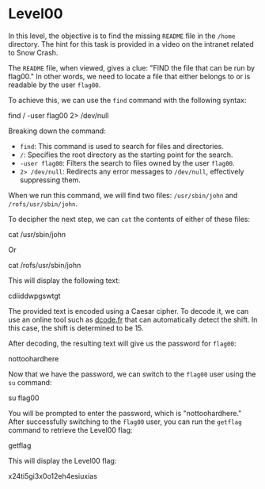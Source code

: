 # Level00

In this level, the objective is to find the missing `README` file in the `/home` directory. The hint for this task is provided in a video on the intranet related to Snow Crash.

The `README` file, when viewed, gives a clue: "FIND the file that can be run by flag00." In other words, we need to locate a file that either belongs to or is readable by the user `flag00`.

To achieve this, we can use the `find` command with the following syntax:


find / -user flag00 2> /dev/null


Breaking down the command:
- `find`: This command is used to search for files and directories.
- `/`: Specifies the root directory as the starting point for the search.
- `-user flag00`: Filters the search to files owned by the user `flag00`.
- `2> /dev/null`: Redirects any error messages to `/dev/null`, effectively suppressing them.

When we run this command, we will find two files: `/usr/sbin/john` and `/rofs/usr/sbin/john`.

To decipher the next step, we can `cat` the contents of either of these files:


cat /usr/sbin/john


Or


cat /rofs/usr/sbin/john


This will display the following text:


cdiiddwpgswtgt


The provided text is encoded using a Caesar cipher. To decode it, we can use an online tool such as [dcode.fr](https://www.dcode.fr/caesar-cipher) that can automatically detect the shift. In this case, the shift is determined to be 15.

After decoding, the resulting text will give us the password for `flag00`:


nottoohardhere


Now that we have the password, we can switch to the `flag00` user using the `su` command:


su flag00


You will be prompted to enter the password, which is "nottoohardhere." After successfully switching to the `flag00` user, you can run the `getflag` command to retrieve the Level00 flag:


getflag


This will display the Level00 flag:


x24ti5gi3x0o12eh4esiuxias


